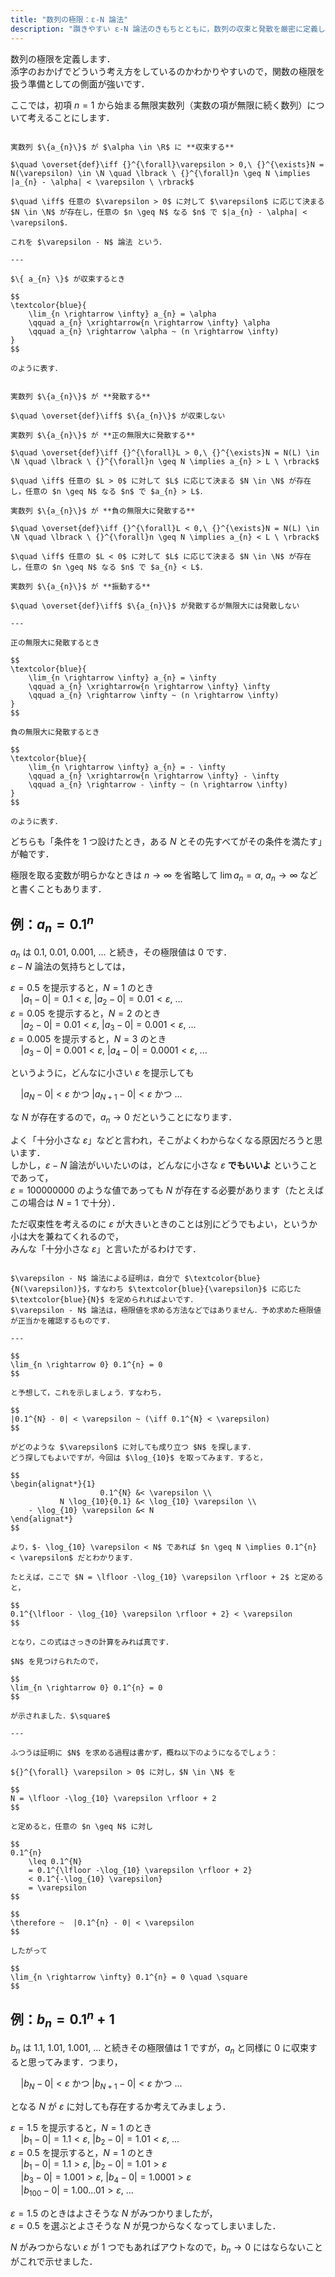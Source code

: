 ```yaml
---
title: "数列の極限：ε-N 論法"
description: "躓きやすい ε-N 論法のきもちとともに，数列の収束と発散を厳密に定義します．数列 {a_n} が α ∈ R に収束する ⇔ 任意の ε > 0 に対して ε に応じて決まる N が存在し，任意の n ≧ N なる n で　|a_n - α| < ε"
---
```


数列の極限を定義します．  
添字のおかげでどういう考え方をしているのかわかりやすいので，関数の極限を扱う準備としての側面が強いです．

ここでは，初項 $n = 1$ から始まる無限実数列（実数の項が無限に続く数列）について考えることにします．

~~~definition:数列の収束

実数列 $\{a_{n}\}$ が $\alpha \in \R$ に **収束する**

$\quad \overset{def}\iff {}^{\forall}\varepsilon > 0,\ {}^{\exists}N = N(\varepsilon) \in \N \quad \lbrack \ {}^{\forall}n \geq N \implies |a_{n} - \alpha| < \varepsilon \ \rbrack$

$\quad \iff$ 任意の $\varepsilon > 0$ に対して $\varepsilon$ に応じて決まる $N \in \N$ が存在し，任意の $n \geq N$ なる $n$ で $|a_{n} - \alpha| < \varepsilon$．

これを $\varepsilon - N$ 論法 という．

---

$\{ a_{n} \}$ が収束するとき

$$
\textcolor{blue}{
    \lim_{n \rightarrow \infty} a_{n} = \alpha
    \qquad a_{n} \xrightarrow{n \rightarrow \infty} \alpha
    \qquad a_{n} \rightarrow \alpha ~ (n \rightarrow \infty)
}
$$

のように表す．

~~~

~~~definition:数列の発散

実数列 $\{a_{n}\}$ が **発散する**

$\quad \overset{def}\iff$ $\{a_{n}\}$ が収束しない

実数列 $\{a_{n}\}$ が **正の無限大に発散する**

$\quad \overset{def}\iff {}^{\forall}L > 0,\ {}^{\exists}N = N(L) \in \N \quad \lbrack \ {}^{\forall}n \geq N \implies a_{n} > L \ \rbrack$

$\quad \iff$ 任意の $L > 0$ に対して $L$ に応じて決まる $N \in \N$ が存在し，任意の $n \geq N$ なる $n$ で $a_{n} > L$．

実数列 $\{a_{n}\}$ が **負の無限大に発散する**

$\quad \overset{def}\iff {}^{\forall}L < 0,\ {}^{\exists}N = N(L) \in \N \quad \lbrack \ {}^{\forall}n \geq N \implies a_{n} < L \ \rbrack$

$\quad \iff$ 任意の $L < 0$ に対して $L$ に応じて決まる $N \in \N$ が存在し，任意の $n \geq N$ なる $n$ で $a_{n} < L$．

実数列 $\{a_{n}\}$ が **振動する**

$\quad \overset{def}\iff$ $\{a_{n}\}$ が発散するが無限大には発散しない

---

正の無限大に発散するとき

$$
\textcolor{blue}{
    \lim_{n \rightarrow \infty} a_{n} = \infty
    \qquad a_{n} \xrightarrow{n \rightarrow \infty} \infty
    \qquad a_{n} \rightarrow \infty ~ (n \rightarrow \infty)
}
$$

負の無限大に発散するとき

$$
\textcolor{blue}{
    \lim_{n \rightarrow \infty} a_{n} = - \infty
    \qquad a_{n} \xrightarrow{n \rightarrow \infty} - \infty
    \qquad a_{n} \rightarrow - \infty ~ (n \rightarrow \infty)
}
$$

のように表す．

~~~

どちらも「条件を $1$ つ設けたとき，ある $N$ とその先すべてがその条件を満たす」が軸です．

極限を取る変数が明らかなときは $n \rightarrow \infty$ を省略して $\lim a_{n} = \alpha,\ a_{n} \rightarrow \infty$ などと書くこともあります．

## 例：$a_{n} = 0.1^{n}$

$a_{n}$ は $0.1,\ 0.01,\ 0.001,\ ...$ と続き，その極限値は $0$ です．  
$\varepsilon - N$ 論法の気持ちとしては，

$\varepsilon = 0.5$ を提示すると，$N = 1$ のとき  
$\quad |a_{1} - 0| = 0.1 < \varepsilon,\ |a_{2} - 0| = 0.01 < \varepsilon,\ ...$  
$\varepsilon = 0.05$ を提示すると，$N = 2$ のとき  
$\quad |a_{2} - 0| = 0.01 < \varepsilon,\ |a_{3} - 0| = 0.001 < \varepsilon,\ ...$  
$\varepsilon = 0.005$ を提示すると，$N = 3$ のとき  
$\quad |a_{3} - 0| = 0.001 < \varepsilon,\ |a_{4} - 0| = 0.0001 < \varepsilon,\ ...$  

というように，どんなに小さい $\varepsilon$ を提示しても  

$\quad |a_{N} - 0| < \varepsilon$ かつ $|a_{N + 1} - 0| < \varepsilon$ かつ ...  

な $N$ が存在するので，$a_{n} \rightarrow 0$ だということになります．

よく「十分小さな $\varepsilon$」などと言われ，そこがよくわからなくなる原因だろうと思います．  
しかし，$\varepsilon - N$ 論法がいいたいのは，どんなに小さな $\varepsilon$ **でもいいよ** ということであって，  
$\varepsilon = 100000000$ のような値であっても $N$ が存在する必要があります（たとえばこの場合は $N = 1$ で十分）．

ただ収束性を考えるのに $\varepsilon$ が大きいときのことは別にどうでもよい，というか小は大を兼ねてくれるので，  
みんな「十分小さな $\varepsilon$」と言いたがるわけです．

~~~spoiler:close:厳密な証明

$\varepsilon - N$ 論法による証明は，自分で $\textcolor{blue}{N(\varepsilon)}$，すなわち $\textcolor{blue}{\varepsilon}$ に応じた $\textcolor{blue}{N}$ を定められればよいです．  
$\varepsilon - N$ 論法は，極限値を求める方法などではありません．予め求めた極限値が正当かを確認するものです．

---

$$
\lim_{n \rightarrow 0} 0.1^{n} = 0
$$

と予想して，これを示しましょう．すなわち，

$$
|0.1^{N} - 0| < \varepsilon ~ (\iff 0.1^{N} < \varepsilon)
$$

がどのような $\varepsilon$ に対しても成り立つ $N$ を探します．  
どう探してもよいですが，今回は $\log_{10}$ を取ってみます．すると，

$$
\begin{alignat*}{1}
                    0.1^{N} &< \varepsilon \\
           N \log_{10}{0.1} &< \log_{10} \varepsilon \\
    - \log_{10} \varepsilon &< N
\end{alignat*}
$$

より，$- \log_{10} \varepsilon < N$ であれば $n \geq N \implies 0.1^{n} < \varepsilon$ だとわかります．

たとえば，ここで $N = \lfloor -\log_{10} \varepsilon \rfloor + 2$ と定めると，

$$
0.1^{\lfloor - \log_{10} \varepsilon \rfloor + 2} < \varepsilon
$$

となり，この式はさっきの計算をみれば真です．

$N$ を見つけられたので，

$$
\lim_{n \rightarrow 0} 0.1^{n} = 0
$$

が示されました．$\square$

---

ふつうは証明に $N$ を求める過程は書かず，概ね以下のようになるでしょう：

${}^{\forall} \varepsilon > 0$ に対し，$N \in \N$ を

$$
N = \lfloor -\log_{10} \varepsilon \rfloor + 2
$$

と定めると，任意の $n \geq N$ に対し

$$
0.1^{n}
    \leq 0.1^{N} 
    = 0.1^{\lfloor -\log_{10} \varepsilon \rfloor + 2} 
    < 0.1^{-\log_{10} \varepsilon}
    = \varepsilon
$$

$$
\therefore ~  |0.1^{n} - 0| < \varepsilon
$$

したがって

$$
\lim_{n \rightarrow \infty} 0.1^{n} = 0 \quad \square
$$

~~~

## 例：$b_{n} = 0.1^{n} + 1$

$b_{n}$ は $1.1,\ 1.01,\ 1.001,\ ...$ と続きその極限値は $1$ ですが，$a_{n}$ と同様に $0$ に収束すると思ってみます．つまり，

$\quad |b_{N} - 0| < \varepsilon$ かつ $|b_{N + 1} - 0| < \varepsilon$ かつ ...  

となる $N$ が $\varepsilon$ に対しても存在するか考えてみましょう．

$\varepsilon = 1.5$ を提示すると，$N = 1$ のとき  
$\quad |b_{1} - 0| = 1.1 < \varepsilon,\ |b_{2} - 0| = 1.01 < \varepsilon,\ ...$  
$\varepsilon = 0.5$ を提示すると，$N = 1$ のとき  
$\quad |b_{1} - 0| = 1.1 > \varepsilon,\ |b_{2} - 0| = 1.01 > \varepsilon$  
$\quad |b_{3} - 0| = 1.001 > \varepsilon,\ |b_{4} - 0| = 1.0001 > \varepsilon$  
$\quad |b_{100} - 0| = 1.00...01 > \varepsilon,\ ...$  

$\varepsilon = 1.5$ のときはよさそうな $N$ がみつかりましたが，  
$\varepsilon = 0.5$ を選ぶとよさそうな $N$ が見つからなくなってしまいました．

$N$ がみつからない $\varepsilon$ が $1$ つでもあればアウトなので，$b_{n} \rightarrow 0$ にはならないことがこれで示せました．
